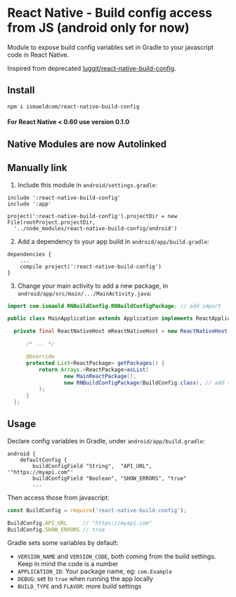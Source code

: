 # React Native - Build config access from JS (android only for now)

Module to expose build config variables set in Gradle to your javascript code in React Native.

Inspired from deprecated [luggit/react-native-build-config](https://github.com/luggit/react-native-build-config).

## Install

```shell
npm i ismaeldcom/react-native-build-config
```

#### For React Native < 0.60 use version 0.1.0

## Native Modules are now Autolinked

## Manually link

1. Include this module in `android/settings.gradle`:
  
  ```
  include ':react-native-build-config'
  include ':app'

  project(':react-native-build-config').projectDir = new File(rootProject.projectDir,
    '../node_modules/react-native-build-config/android')
  ```
2. Add a dependency to your app build in `android/app/build.gradle`:
  
  ```
  dependencies {
      ...
      compile project(':react-native-build-config')
  }
  ```
3. Change your main activity to add a new package, in `android/app/src/main/.../MainActivity.java`:
  
  ```java
  import com.ismaeld.RNBuildConfig.RNBuildConfigPackage; // add import

public class MainApplication extends Application implements ReactApplication {

    private final ReactNativeHost mReactNativeHost = new ReactNativeHost(this) {

        /* ... */

        @Override
        protected List<ReactPackage> getPackages() {
            return Arrays.<ReactPackage>asList(
                    new MainReactPackage(),
                    new RNBuildConfigPackage(BuildConfig.class), // add the package here
            );
        }
    };
  ```


## Usage

Declare config variables in Gradle, under `android/app/build.gradle`:

```
android {
    defaultConfig {
        buildConfigField "String",  "API_URL",     '"https://myapi.com"'
        buildConfigField "Boolean", "SHOW_ERRORS", "true"
        ...
```

Then access those from javascript:

```js
const BuildConfig = require('react-native-build-config');

BuildConfig.API_URL     // "https://myapi.com"
BuildConfig.SHOW_ERRORS // true
```

Gradle sets some variables by default:

- `VERSION_NAME` and `VERSION_CODE`, both coming from the build settings. Keep in mind the code is a number
- `APPLICATION_ID`: Your package name, eg: `com.Example`
- `DEBUG`: set to `true` when running the app locally
- `BUILD_TYPE` and `FLAVOR`: more build settings
